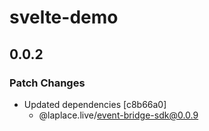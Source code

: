 # svelte-demo

## 0.0.2

### Patch Changes

- Updated dependencies [c8b66a0]
  - @laplace.live/event-bridge-sdk@0.0.9

